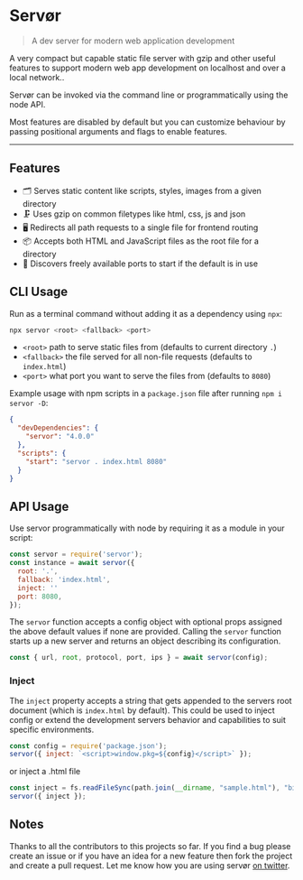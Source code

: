 # Servør

> A dev server for modern web application development

A very compact but capable static file server with gzip and other useful features to support modern web app development on localhost and over a local network..

Servør can be invoked via the command line or programmatically using the node API.



Most features are disabled by default but you can customize behaviour by passing positional arguments and flags to enable features.

<hr>

## Features

- 🗂 Serves static content like scripts, styles, images from a given directory
- 🗜 Uses gzip on common filetypes like html, css, js and json
- 🖥 Redirects all path requests to a single file for frontend routing
- 📦 Accepts both HTML and JavaScript files as the root file for a directory
- 🔎 Discovers freely available ports to start if the default is in use

## CLI Usage

Run as a terminal command without adding it as a dependency using `npx`:

```s
npx servor <root> <fallback> <port>
```

- `<root>` path to serve static files from (defaults to current directory `.`)
- `<fallback>` the file served for all non-file requests (defaults to `index.html`)
- `<port>` what port you want to serve the files from (defaults to `8080`)

Example usage with npm scripts in a `package.json` file after running `npm i servor -D`:

```json
{
  "devDependencies": {
    "servor": "4.0.0"
  },
  "scripts": {
    "start": "servor . index.html 8080"
  }
}
```

## API Usage

Use servor programmatically with node by requiring it as a module in your script:

```js
const servor = require('servor');
const instance = await servor({
  root: '.',
  fallback: 'index.html',
  inject: ''
  port: 8080,
});
```

The `servor` function accepts a config object with optional props assigned the above default values if none are provided. Calling the `servor` function starts up a new server and returns an object describing its configuration.

```js
const { url, root, protocol, port, ips } = await servor(config);
```

### Inject

The `inject` property accepts a string that gets appended to the servers root document (which is `index.html` by default). This could be used to inject config or extend the development servers behavior and capabilities to suit specific environments.

```js
const config = require('package.json');
servor({ inject: `<script>window.pkg=${config}</script>` });
```

or inject a .html file
```js
const inject = fs.readFileSync(path.join(__dirname, "sample.html"), "binary")
servor({ inject });
```

## Notes

Thanks to all the contributors to this projects so far. If you find a bug please create an issue or if you have an idea for a new feature then fork the project and create a pull request. Let me know how you are using servør [on twitter](https://twitter.com/lukejacksonn).
